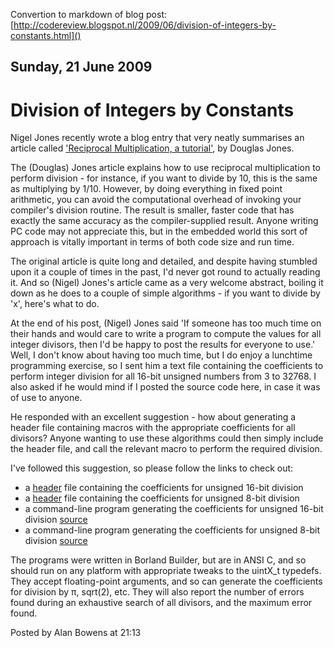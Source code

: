Convertion to markdown of blog post:
[http://codereview.blogspot.nl/2009/06/division-of-integers-by-constants.html]()

## Sunday, 21 June 2009
# Division of Integers by Constants
Nigel Jones recently wrote a blog entry that very neatly summarises an article called ['Reciprocal Multiplication, a tutorial'](http://www.cs.uiowa.edu/~jones/bcd/divide.html), by Douglas Jones.

The (Douglas) Jones article explains how to use reciprocal multiplication to perform division - for instance, if you want to divide by 10, this is the same as multiplying by 1/10. However, by doing everything in fixed point arithmetic, you can avoid the computational overhead of invoking your compiler's division routine. The result is smaller, faster code that has exactly the same accuracy as the compiler-supplied result. Anyone writing PC code may not appreciate this, but in the embedded world this sort of approach is vitally important in terms of both code size and run time.

The original article is quite long and detailed, and despite having stumbled upon it a couple of times in the past, I'd never got round to actually reading it. And so (Nigel) Jones's article came as a very welcome abstract, boiling it down as he does to a couple of simple algorithms - if you want to divide by 'x', here's what to do.

At the end of his post, (Nigel) Jones said 'If someone has too much time on their hands and would care to write a program to compute the values for all integer divisors, then I'd be happy to post the results for everyone to use.' Well, I don't know about having too much time, but I do enjoy a lunchtime programming exercise, so I sent him a text file containing the coefficients to perform integer division for all 16-bit unsigned numbers from 3 to 32768. I also asked if he would mind if I posted the source code here, in case it was of use to anyone.

He responded with an excellent suggestion - how about generating a header file containing macros with the appropriate coefficients for all divisors? Anyone wanting to use these algorithms could then simply include the header file, and call the relevant macro to perform the required division.

I've followed this suggestion, so please follow the links to check out:


* a [header](../master/integer_division_uint16.h) file containing the coefficients for unsigned 16-bit division
* a [header](../master/integer_division_uint8.h) file containing the coefficients for unsigned 8-bit division
* a command-line program generating the coefficients for unsigned 16-bit division [source](../master/integer_division_uint16.c)
* a command-line program generating the coefficients for unsigned 8-bit division [source](../master/integer_division_uint8.c)

The programs were written in Borland Builder, but are in ANSI C, and so should run on any platform with appropriate tweaks to the uintX_t typedefs. They accept floating-point arguments, and so can generate the coefficients for division by π, sqrt(2), etc. They will also report the number of errors found during an exhaustive search of all divisors, and the maximum error found.

Posted by Alan Bowens at 21:13